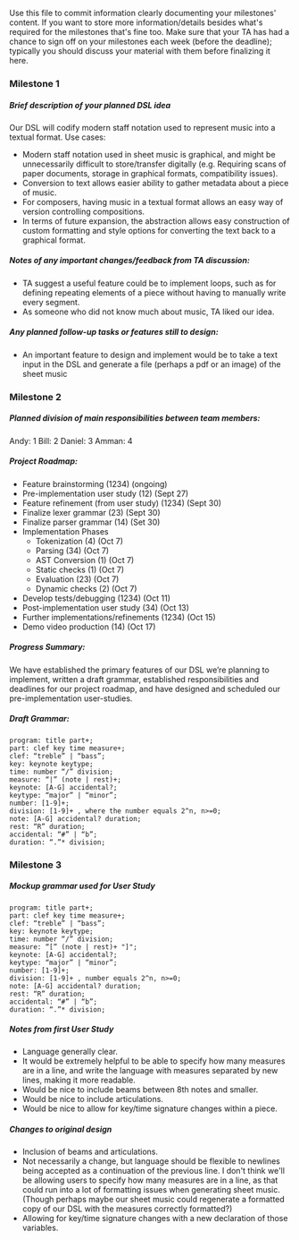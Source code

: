 Use this file to commit information clearly documenting your milestones'
content. If you want to store more information/details besides what's required
for the milestones that's fine too. Make sure that your TA has had a chance to
sign off on your milestones each week (before the deadline); typically you
should discuss your material with them before finalizing it here.


### Milestone 1

##### Brief description of your planned DSL idea
Our DSL will codify modern staff notation used to represent music into a
textual format.
Use cases: 
* Modern staff notation used in sheet music is graphical, and might be unnecessarily
difficult to store/transfer digitally (e.g. Requiring scans of paper documents,
storage in graphical formats, compatibility issues).
* Conversion to text allows easier ability to gather metadata about a piece of music.
* For composers, having music in a textual format allows an easy way of version
controlling compositions.
* In terms of future expansion, the abstraction allows easy construction of custom
formatting and style options for converting the text back to a graphical format.

##### Notes of any important changes/feedback from TA discussion:
* TA suggest a useful feature could be to implement loops, such as for defining
repeating elements of a piece without having to manually write every segment.
*  As someone who did not know much about music, TA liked our idea.

##### Any planned follow-up tasks or features still to design:
* An important feature to design and implement would be to take a text input in the DSL
and generate a file (perhaps a pdf or an image) of the sheet music





### Milestone 2

##### Planned division of main responsibilities between team members:
Andy: 1
Bill: 2
Daniel: 3
Amman: 4

##### Project Roadmap:
* Feature brainstorming (1234) (ongoing)
* Pre-implementation user study (12) (Sept 27)
* Feature refinement (from user study) (1234) (Sept 30)
* Finalize lexer grammar (23) (Sept 30)
* Finalize parser grammar (14) (Set 30)
* Implementation Phases
  * Tokenization (4) (Oct 7)
  * Parsing (34) (Oct 7)
  * AST Conversion (1) (Oct 7)
  * Static checks (1) (Oct 7)
  * Evaluation (23) (Oct 7)
  * Dynamic checks (2) (Oct 7)
* Develop tests/debugging (1234) (Oct 11)
* Post-implementation user study (34) (Oct 13)
* Further implementations/refinements (1234) (Oct 15)
* Demo video production (14) (Oct 17)

##### Progress Summary:
We have established the primary features of our DSL we’re planning to implement, written a draft grammar, established responsibilities and deadlines for our project roadmap, and have designed and scheduled our pre-implementation user-studies.

##### Draft Grammar:
```
program: title part+;
part: clef key time measure+;
clef: “treble” | “bass”;
key: keynote keytype;
time: number “/” division;
measure: “|” (note | rest)+;
keynote: [A-G] accidental?;
keytype: “major” | “minor”;
number: [1-9]+;
division: [1-9]+ , where the number equals 2^n, n>=0;
note: [A-G] accidental? duration;
rest: “R” duration;
accidental: “#” | “b”;
duration: “.”* division;
```



### Milestone 3

##### Mockup grammar used for User Study
```
program: title part+;
part: clef key time measure+;
clef: “treble” | “bass”;
key: keynote keytype;
time: number “/” division;
measure: “[” (note | rest)+ "]";
keynote: [A-G] accidental?;
keytype: “major” | “minor”;
number: [1-9]+;
division: [1-9]+ , number equals 2^n, n>=0;
note: [A-G] accidental? duration;
rest: “R” duration;
accidental: “#” | “b”;
duration: “.”* division;
```

##### Notes from first User Study
* Language generally clear.
* It would be extremely helpful to be able to specify how many measures are in a line,
and write the language with measures separated by new lines, making it more readable.
* Would be nice to include beams between 8th notes and smaller.
* Would be nice to include articulations.
* Would be nice to allow for key/time signature changes within a piece.

##### Changes to original design
* Inclusion of beams and articulations.
* Not necessarily a change, but language should be flexible to newlines being accepted as
a continuation of the previous line. I don't think we'll be allowing users to specify how
many measures are in a line, as that could run into a lot of formatting issues when
generating sheet music. (Though perhaps maybe our sheet music could regenerate a formatted
copy of our DSL with the measures correctly formatted?)
* Allowing for key/time signature changes with a new declaration of those variables.